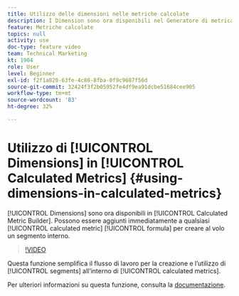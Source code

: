 ```yaml
---
title: Utilizzo delle dimensioni nelle metriche calcolate
description: I Dimension sono ora disponibili nel Generatore di metrica calcolata. Possono essere aggiunti immediatamente a qualsiasi formula metrica calcolata per creare al volo un segmento interno.
feature: Metriche calcolate
topics: null
activity: use
doc-type: feature video
team: Technical Marketing
kt: 1904
role: User
level: Beginner
exl-id: f2f1a820-63fe-4c80-8fba-0f9c9687f56d
source-git-commit: 32424f3f2b05952fe4df9ea91dcbe51684cee905
workflow-type: tm+mt
source-wordcount: '83'
ht-degree: 32%

---
```


# Utilizzo di [!UICONTROL Dimensions] in [!UICONTROL Calculated Metrics] {#using-dimensions-in-calculated-metrics}

[!UICONTROL Dimensions] sono ora disponibili in  [!UICONTROL Calculated Metric Builder]. Possono essere aggiunti immediatamente a qualsiasi [!UICONTROL calculated metric] [!UICONTROL formula] per creare al volo un segmento interno.

>[!VIDEO](https://video.tv.adobe.com/v/23723/?quality=12)

Questa funzione semplifica il flusso di lavoro per la creazione e l’utilizzo di [!UICONTROL segments] all’interno di [!UICONTROL calculated metrics].

Per ulteriori informazioni su questa funzione, consulta la [documentazione](https://marketing.adobe.com/resources/help/it_IT/analytics/calcmetrics/cm_build_metrics.html).
